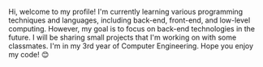 Hi, welcome to my profile!
I'm currently learning various programming techniques and languages, including back-end, front-end, and low-level computing. However, my goal is to focus on back-end technologies in the future.
I will be sharing small projects that I'm working on with some classmates.
I'm in my 3rd year of Computer Engineering.
Hope you enjoy my code! 😊
